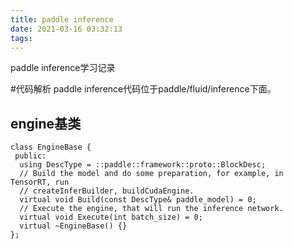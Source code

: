 ```yaml
---
title: paddle inference
date: 2021-03-16 03:32:13
tags:
---
```

paddle inference学习记录

#代码解析
paddle inference代码位于paddle/fluid/inference下面。

## engine基类
```
class EngineBase {
 public:
  using DescType = ::paddle::framework::proto::BlockDesc;
  // Build the model and do some preparation, for example, in TensorRT, run
  // createInferBuilder, buildCudaEngine.
  virtual void Build(const DescType& paddle_model) = 0;
  // Execute the engine, that will run the inference network.
  virtual void Execute(int batch_size) = 0;
  virtual ~EngineBase() {}
}; 
```
